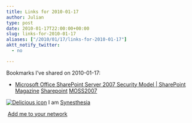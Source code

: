 ```yaml
---
title: Links for 2010-01-17
author: Julian
type: post
date: 2010-01-17T22:00:00+00:00
slug: links-for-2010-01-17 
aliases: ["/2010/01/17/links-for-2010-01-17"]
aktt_notify_twitter:
  - no

---
```

Bookmarks I&#8217;ve shared on 2010-01-17:

  * [Microsoft Office SharePoint Server 2007 Security Model | SharePoint Magazine][1] 
    [Sharepoint][2] [MOSS2007][3] </li> </ul> 
    
    <p class="deliciouslink">
      <a href="https://del.icio.us/synesthesia" title="See all my bookmarks on del.icio.us"><img src="https://www.synesthesia.co.uk/images/deliciousicon.jpg" alt="Delicious icon" /></a>&nbsp;I am <a href="https://del.icio.us/synesthesia" title="See all my bookmarks on del.icio.us">Synesthesia</a>
    </p>
    
    <p class="deliciouslink">
      <a href="https://del.icio.us/network?add=synesthesia" title="Add me to your del.icio.us network"><img src="https://www.synesthesia.co.uk/images/add.gif" alt="" /></a>&nbsp;<a href="https://del.icio.us/network?add=synesthesia" title="Add me to your del.icio.us network">Add me to your network</a>
    </p>

 [1]: https://sharepointmagazine.net/technical/administration/microsoft-office-sharepoint-server-2007-security-model
 [2]: https://delicious.com/synesthesia/Sharepoint
 [3]: https://delicious.com/synesthesia/MOSS2007